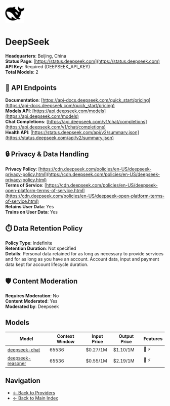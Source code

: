 <img src="./logo.svg" alt="DeepSeek Logo" height="60">

# DeepSeek

**Headquarters**: Beijing, China  
**Status Page**: [https://status.deepseek.com](https://status.deepseek.com)  
**API Key**: Required (DEEPSEEK_API_KEY)  
**Total Models**: 2

## 🔗 API Endpoints

**Documentation**: [https://api-docs.deepseek.com/quick_start/pricing](https://api-docs.deepseek.com/quick_start/pricing)  
**Models API**: [https://api.deepseek.com/models](https://api.deepseek.com/models)  
**Chat Completions**: [https://api.deepseek.com/v1/chat/completions](https://api.deepseek.com/v1/chat/completions)  
**Health API**: [https://status.deepseek.com/api/v2/summary.json](https://status.deepseek.com/api/v2/summary.json)  

## 🔒 Privacy & Data Handling

**Privacy Policy**: [https://cdn.deepseek.com/policies/en-US/deepseek-privacy-policy.html](https://cdn.deepseek.com/policies/en-US/deepseek-privacy-policy.html)  
**Terms of Service**: [https://cdn.deepseek.com/policies/en-US/deepseek-open-platform-terms-of-service.html](https://cdn.deepseek.com/policies/en-US/deepseek-open-platform-terms-of-service.html)  
**Retains User Data**: Yes  
**Trains on User Data**: Yes  

## ⏱️ Data Retention Policy

**Policy Type**: Indefinite  
**Retention Duration**: Not specified  
**Details**: Personal data retained for as long as necessary to provide services and for as long as you have an account. Account data, input and payment data kept for account lifecycle duration.  

## 🛡️ Content Moderation

**Requires Moderation**: No  
**Content Moderated**: Yes  
**Moderated by**: Deepseek  

## Models

| Model | Context Window | Input Price | Output Price | Features |
|-------|----------------|-------------|--------------|----------|
| [deepseek-chat](./models/deepseek-chat.md) | 65536 | $0.27/1M | $1.10/1M | <span title="Text Processing">📝</span> <span title="Response Streaming">⚡</span> |
| [deepseek-reasoner](./models/deepseek-reasoner.md) | 65536 | $0.55/1M | $2.19/1M | <span title="Text Processing">📝</span> <span title="Response Streaming">⚡</span> |

## Navigation

- [← Back to Providers](../README.md)
- [← Back to Main Index](../../README.md)
